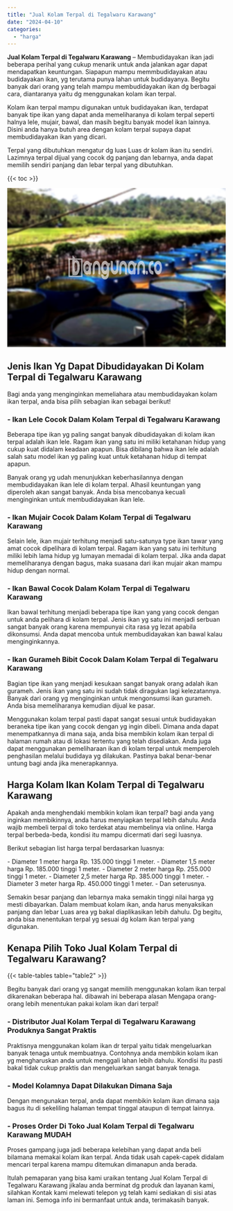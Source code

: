 ```yaml
---
title: "Jual Kolam Terpal di Tegalwaru Karawang"
date: "2024-04-10"
categories: 
  - "harga"
---
```


**Jual Kolam Terpal di Tegalwaru Karawang** – Membudidayakan ikan jadi beberapa perihal yang cukup menarik untuk anda jalankan agar dapat mendapatkan keuntungan. Siapapun mampu memmbudidayakan atau budidayakan ikan, yg terutama punya lahan untuk budidayanya. Begitu banyak dari orang yang telah mampu membudidayakan ikan dg berbagai cara, diantaranya yaitu dg menggunakan kolam ikan terpal.

Kolam ikan terpal mampu digunakan untuk budidayakan ikan, terdapat banyak tipe ikan yang dapat anda memeliharanya di kolam terpal seperti halnya lele, mujair, bawal, dan masih begitu banyak model ikan lainnya. Disini anda hanya butuh area dengan kolam terpal supaya dapat membudidayakan ikan yang dicari.

Terpal yang dibutuhkan mengatur dg luas Luas dr kolam ikan itu sendiri. Lazimnya terpal dijual yang cocok dg panjang dan lebarnya, anda dapat memilih sendiri panjang dan lebar terpal yang dibutuhkan.

{{< toc >}}

![Jual Kolam Terpal di Tegalwaru Karawang](/images/jual-kolam-terpal-08.png)

## Jenis Ikan Yg Dapat Dibudidayakan Di Kolam Terpal di Tegalwaru Karawang

Bagi anda yang menginginkan memeliahara atau membudidayakan kolam ikan terpal, anda bisa pilih sebagian ikan sebagai berikut!

### \- Ikan Lele Cocok Dalam Kolam Terpal di Tegalwaru Karawang

Beberapa tipe ikan yg paling sangat banyak dibudidayakan di kolam ikan terpal adalah ikan lele. Ragam ikan yang satu ini miliki ketahanan hidup yang cukup kuat didalam keadaan apapun. Bisa dibilang bahwa ikan lele adalah salah satu model ikan yg paling kuat untuk ketahanan hidup di tempat apapun.

Banyak orang yg udah menunjukkan keberhasilannya dengan membudidayakan ikan lele di kolam terpal. Alhasil keuntungan yang diperoleh akan sangat banyak. Anda bisa mencobanya kecuali menginginkan untuk membudidayakan ikan lele.

### \- Ikan Mujair Cocok Dalam Kolam Terpal di Tegalwaru Karawang

Selain lele, ikan mujair terhitung menjadi satu-satunya type ikan tawar yang amat cocok dipelihara di kolam terpal. Ragam ikan yang satu ini terhitung miliki lebih lama hidup yg lumayan memadai di kolam terpal. Jika anda dapat memeliharanya dengan bagus, maka suasana dari ikan mujair akan mampu hidup dengan normal.

### \- Ikan Bawal Cocok Dalam Kolam Terpal di Tegalwaru Karawang

Ikan bawal terhitung menjadi beberapa tipe ikan yang yang cocok dengan untuk anda pelihara di kolam terpal. Jenis ikan yg satu ini menjadi serbuan sangat banyak orang karena mempunyai cita rasa yg lezat apabila dikonsumsi. Anda dapat mencoba untuk membudidayakan kan bawal kalau menginginkannya.

### \- Ikan Gurameh Bibit Cocok Dalam Kolam Terpal di Tegalwaru Karawang

Bagian tipe ikan yang menjadi kesukaan sangat banyak orang adalah ikan gurameh. Jenis ikan yang satu ini sudah tidak diragukan lagi kelezatannya. Banyak dari orang yg menginginkan untuk mengonsumsi ikan gurameh. Anda bisa memeliharanya kemudian dijual ke pasar.

Menggunakan kolam terpal pasti dapat sangat sesuai untuk budidayakan beraneka tipe ikan yang cocok dengan yg ingin dibeli. Dimana anda dapat menempatkannya di mana saja, anda bisa membikin kolam ikan terpal di halaman rumah atau di lokasi tertentu yang telah disediakan. Anda juga dapat menggunakan pemeliharaan ikan di kolam terpal untuk memperoleh penghasilan melalui budidaya yg dilakukan. Pastinya bakal benar-benar untung bagi anda jika menerapkannya.

## Harga Kolam Ikan Kolam Terpal di Tegalwaru Karawang

Apakah anda menghendaki membikin kolam ikan terpal? bagi anda yang inginkan membikinnya, anda harus menyiapkan terpal lebih dahulu. Anda wajib membeli terpal di toko terdekat atau membelinya via online. Harga terpal berbeda-beda, kondisi itu mampu dicermati dari segi luasnya.

Berikut sebagian list harga terpal berdasarkan luasnya:

\- Diameter 1 meter harga Rp. 135.000 tinggi 1 meter. - Diameter 1,5 meter harga Rp. 185.000 tinggi 1 meter. - Diameter 2 meter harga Rp. 255.000 tinggi 1 meter. - Diameter 2,5 meter harga Rp. 385.000 tinggi 1 meter. - Diameter 3 meter harga Rp. 450.000 tinggi 1 meter. - Dan seterusnya.

Semakin besar panjang dan lebarnya maka semakin tinggi nilai harga yg mesti dibayarkan. Dalam membuat kolam ikan, anda harus menyaksikan panjang dan lebar Luas area yg bakal diaplikasikan lebih dahulu. Dg begitu, anda bisa menentukan terpal yg sesuai dg kolam ikan terpal yang digunakan.

## Kenapa Pilih Toko Jual Kolam Terpal di Tegalwaru Karawang?

{{< table-tables table="table2" >}}

Begitu banyak dari orang yg sangat memilih menggunakan kolam ikan terpal dikarenakan beberapa hal. dibawah ini beberapa alasan Mengapa orang-orang lebih menentukan pakai kolam ikan dari terpal!

### \- Distributor Jual Kolam Terpal di Tegalwaru Karawang Produknya Sangat Praktis

Praktisnya menggunakan kolam ikan dr terpal yaitu tidak mengeluarkan banyak tenaga untuk membuatnya. Contohnya anda membikin kolam ikan yg mengharuskan anda untuk menggali lahan lebih dahulu. Kondisi itu pasti bakal tidak cukup praktis dan mengeluarkan sangat banyak tenaga.

### \- Model Kolamnya Dapat Dilakukan Dimana Saja

Dengan mengunakan terpal, anda dapat membikin kolam ikan dimana saja bagus itu di sekeliling halaman tempat tinggal ataupun di tempat lainnya.

### \- Proses Order Di Toko Jual Kolam Terpal di Tegalwaru Karawang MUDAH

Proses gampang juga jadi beberapa kelebihan yang dapat anda beli bilamana memakai kolam ikan terpal. Anda tidak usah capek-capek didalam mencari terpal karena mampu ditemukan dimanapun anda berada.

Itulah pemaparan yang bisa kami uraikan tentang Jual Kolam Terpal di Tegalwaru Karawang jikalau anda berminat dg produk dan layanan kami, silahkan Kontak kami melewati telepon yg telah kami sediakan di sisi atas laman ini. Semoga info ini bermanfaat untuk anda, terimakasih banyak.
